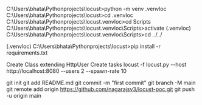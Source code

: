 C:\Users\bhata\Pythonprojects\locust>python -m venv .venvloc
C:\Users\bhata\Pythonprojects\locust>cd .venvloc
C:\Users\bhata\Pythonprojects\locust\.venvloc>cd Scripts
C:\Users\bhata\Pythonprojects\locust\.venvloc\Scripts>activate
(.venvloc) C:\Users\bhata\Pythonprojects\locust\.venvloc\Scripts>cd ../../

(.venvloc) C:\Users\bhata\Pythonprojects\locust>pip install -r requirements.txt



Create Class extending HttpUser
Create tasks
locust -f locust.py --host http://localhost:8080 --users 2 --spawn-rate 10

git init
git add README.md
git commit -m "first commit"
git branch -M main
git remote add origin https://github.com/nagarajsv3/locust-poc.git
git push -u origin main